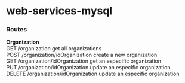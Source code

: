 # web-services-mysql


### Routes
**Organization**  
GET /organization get all organizations <br>
POST /organization/idOrganization create a new organization <br>
GET /organization/idOrganization get an especific organization <br>
PUT /organization/idOrganization  update an especific organization <br>
DELETE /organization/idOrganization  update an especific organization <br>
